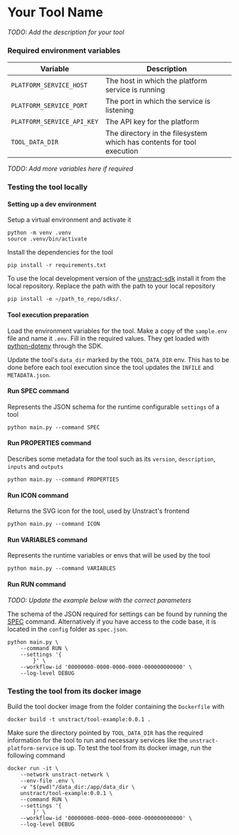 # Your Tool Name

_TODO: Add the description for your tool_


### Required environment variables

| Variable                   | Description                                                           |
| -------------------------- | --------------------------------------------------------------------- |
| `PLATFORM_SERVICE_HOST`    | The host in which the platform service is running                     |
| `PLATFORM_SERVICE_PORT`    | The port in which the service is listening                            |
| `PLATFORM_SERVICE_API_KEY` | The API key for the platform                                          |
| `TOOL_DATA_DIR`            | The directory in the filesystem which has contents for tool execution |

_TODO: Add more variables here if required_

### Testing the tool locally

#### Setting up a dev environment
Setup a virtual environment and activate it

```commandline
python -m venv .venv
source .venv/bin/activate
```

Install the dependencies for the tool

```commandline
pip install -r requirements.txt
```

To use the local development version of the [unstract-sdk](https://pypi.org/project/unstract-sdk/) install it from the local repository.
Replace the path with the path to your local repository

```commandline
pip install -e ~/path_to_repo/sdks/.
```

#### Tool execution preparation

Load the environment variables for the tool.
Make a copy of the `sample.env` file and name it `.env`. Fill in the required values.
They get loaded with [python-dotenv](https://pypi.org/project/python-dotenv/) through the SDK.

Update the tool's `data_dir` marked by the `TOOL_DATA_DIR` env. This has to be done before each tool execution since the tool updates the `INFILE` and `METADATA.json`.

#### Run SPEC command

Represents the JSON schema for the runtime configurable `settings` of a tool
```commandline
python main.py --command SPEC
```

#### Run PROPERTIES command

Describes some metadata for the tool such as its `version`, `description`, `inputs` and `outputs`
```commandline
python main.py --command PROPERTIES
```

#### Run ICON command

Returns the SVG icon for the tool, used by Unstract's frontend
```commandline
python main.py --command ICON
```

#### Run VARIABLES command

Represents the runtime variables or envs that will be used by the tool
```commandline
python main.py --command VARIABLES
```

#### Run RUN command

_TODO: Update the example below with the correct parameters_

The schema of the JSON required for settings can be found by running the [SPEC](#run-spec-command) command. Alternatively if you have access to the code base, it is located in the `config` folder as `spec.json`.

```commandline
python main.py \
    --command RUN \
    --settings '{
        }' \
    --workflow-id '00000000-0000-0000-0000-000000000000' \
    --log-level DEBUG

```
### Testing the tool from its docker image

Build the tool docker image from the folder containing the `Dockerfile` with
```commandline
docker build -t unstract/tool-example:0.0.1 .
```

Make sure the directory pointed by `TOOL_DATA_DIR` has the required information for the tool to run and 
necessary services like the `unstract-platform-service` is up.
To test the tool from its docker image, run the following command

```commandline
docker run -it \
    --network unstract-network \
    --env-file .env \
    -v "$(pwd)"/data_dir:/app/data_dir \
    unstract/tool-example:0.0.1 \
    --command RUN \
    --settings '{
        }' \
    --workflow-id '00000000-0000-0000-0000-000000000000' \
    --log-level DEBUG

```
